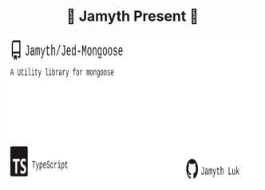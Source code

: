 <!-- built at 2/19/2023, 6:16:31 PM -->
<h1 align="center">
🎉 Jamyth Present 🎉
</h1>
<p align="center">
    <a href="https://github.com/Jamyth/Jed-Mongoose">
        <img width="1000" height="300" src="./readme.svg" />
    </a>
</p>